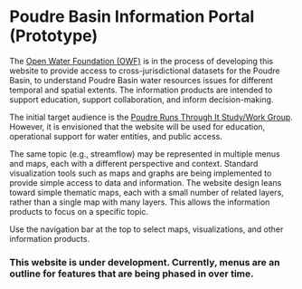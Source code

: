# Poudre Basin Information Portal (Prototype) #

The [Open Water Foundation (OWF)](http://openwaterfoundation.org) is in the process of developing this
website to provide access to cross-jurisdictional datasets for the Poudre Basin,
to understand Poudre Basin water resources issues for different temporal and spatial extents.
The information products are intended to support education,
support collaboration, and inform decision-making.

The initial target audience is the
[Poudre Runs Through It Study/Work Group](https://watercenter.colostate.edu/prti/).
However, it is envisioned that the website will be used for education,
operational support for water entities, and public access.

The same topic (e.g., streamflow) may be represented in multiple menus and maps,
each with a different perspective and context.
Standard visualization tools such as maps and graphs are being implemented
to provide simple access to data and information.
The website design leans toward simple thematic maps, each with a small number of related layers,
rather than a single map with many layers.
This allows the information products to focus on a specific topic.

Use the navigation bar at the top to select maps, visualizations, and other information products.

### **This website is under development.  Currently, menus are an outline for features that are being phased in over time.**
